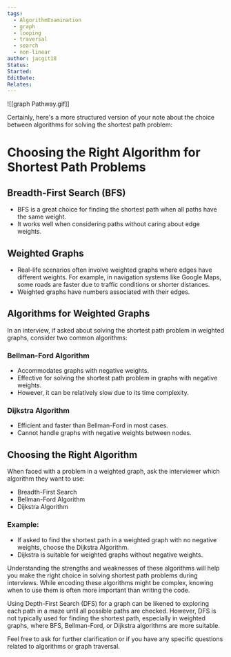```yaml
---
tags:
  - AlgorithmExamination
  - graph
  - looping
  - traversal
  - search
  - non-linear
author: jacgit18
Status: 
Started: 
EditDate: 
Relates:
---
```

![[graph Pathway.gif]]

Certainly, here's a more structured version of your note about the choice between algorithms for solving the shortest path problem:

# Choosing the Right Algorithm for Shortest Path Problems

## Breadth-First Search (BFS)
- BFS is a great choice for finding the shortest path when all paths have the same weight.
- It works well when considering paths without caring about edge weights.

## Weighted Graphs
- Real-life scenarios often involve weighted graphs where edges have different weights. For example, in navigation systems like Google Maps, some roads are faster due to traffic conditions or shorter distances.
- Weighted graphs have numbers associated with their edges.

## Algorithms for Weighted Graphs
In an interview, if asked about solving the shortest path problem in weighted graphs, consider two common algorithms:

### Bellman-Ford Algorithm
- Accommodates graphs with negative weights.
- Effective for solving the shortest path problem in graphs with negative weights.
- However, it can be relatively slow due to its time complexity.

### Dijkstra Algorithm
- Efficient and faster than Bellman-Ford in most cases.
- Cannot handle graphs with negative weights between nodes.

## Choosing the Right Algorithm
When faced with a problem in a weighted graph, ask the interviewer which algorithm they want to use:
- Breadth-First Search
- Bellman-Ford Algorithm
- Dijkstra Algorithm

### Example:
- If asked to find the shortest path in a weighted graph with no negative weights, choose the Dijkstra Algorithm.
- Dijkstra is suitable for weighted graphs without negative weights.

Understanding the strengths and weaknesses of these algorithms will help you make the right choice in solving shortest path problems during interviews. While encoding these algorithms might be complex, knowing when to use them is often more important than writing the code.

Using Depth-First Search (DFS) for a graph can be likened to exploring each path in a maze until all possible paths are checked. However, DFS is not typically used for finding the shortest path, especially in weighted graphs, where BFS, Bellman-Ford, or Dijkstra algorithms are more suitable.

Feel free to ask for further clarification or if you have any specific questions related to algorithms or graph traversal.